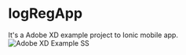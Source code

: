 # logRegApp
It's a Adobe XD example project to Ionic mobile app.
![Adobe XD Example SS](https://github.com/omerfarukbasekin/logRegApp/blob/master/Login%20and%20Registration%20(App)-xd.jpg)
